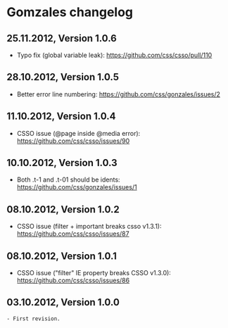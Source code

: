 Gomzales changelog
==================

25.11.2012, Version 1.0.6 
-------------------------

- Typo fix (global variable leak): https://github.com/css/csso/pull/110

28.10.2012, Version 1.0.5 
-------------------------

- Better error line numbering: https://github.com/css/gonzales/issues/2

11.10.2012, Version 1.0.4 
-------------------------

- CSSO issue (@page inside @media error): https://github.com/css/csso/issues/90

10.10.2012, Version 1.0.3 
-------------------------

- Both .t-1 and .t-01 should be idents: https://github.com/css/gonzales/issues/1

08.10.2012, Version 1.0.2
-------------------------

- CSSO issue (filter + important breaks csso v1.3.1): https://github.com/css/csso/issues/87 

08.10.2012, Version 1.0.1
-------------------------

- CSSO issue ("filter" IE property breaks CSSO v1.3.0): https://github.com/css/csso/issues/86

03.10.2012, Version 1.0.0
-------------------------

    - First revision.

